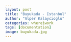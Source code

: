 ```yaml
---
layout: post
title: "Buyukada - Istanbul"
author: "Alper Kalaycioglu"
categories: whereiwork
tags: [documentation]
image: buyukada.jpg
---
```

